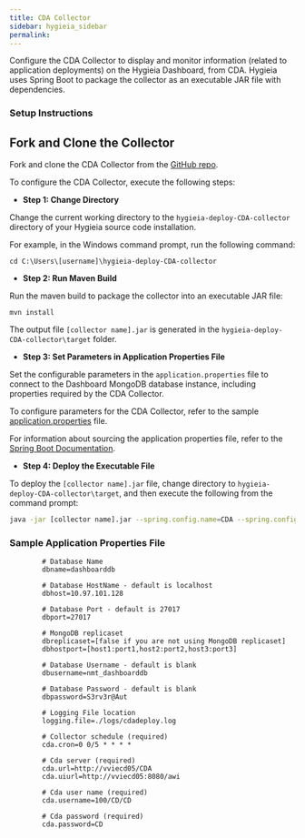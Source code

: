 ```yaml
---
title: CDA Collector
sidebar: hygieia_sidebar
permalink: 
---
```


Configure the CDA Collector to display and monitor information (related to application deployments) on the Hygieia Dashboard, from CDA. Hygieia uses Spring Boot to package the collector as an executable JAR file with dependencies.

### Setup Instructions

## Fork and Clone the Collector 

Fork and clone the CDA Collector from the [GitHub repo](https://github.com/Hygieia/hygieia-deploy-CDA-collector). 

To configure the CDA Collector, execute the following steps:

*   **Step 1: Change Directory**

Change the current working directory to the `hygieia-deploy-CDA-collector` directory of your Hygieia source code installation.

For example, in the Windows command prompt, run the following command:

```
cd C:\Users\[username]\hygieia-deploy-CDA-collector
```

*   **Step 2: Run Maven Build**

Run the maven build to package the collector into an executable JAR file:

```
mvn install
```

The output file `[collector name].jar` is generated in the `hygieia-deploy-CDA-collector\target` folder.

*   **Step 3: Set Parameters in Application Properties File**

Set the configurable parameters in the `application.properties` file to connect to the Dashboard MongoDB database instance, including properties required by the CDA Collector.

To configure parameters for the CDA Collector, refer to the sample [application.properties](#sample-application-properties-file) file.

For information about sourcing the application properties file, refer to the [Spring Boot Documentation](http://docs.spring.io/spring-boot/docs/current-SNAPSHOT/reference/htmlsingle/#boot-features-external-config-application-property-files).

*   **Step 4: Deploy the Executable File**

To deploy the `[collector name].jar` file, change directory to `hygieia-deploy-CDA-collector\target`, and then execute the following from the command prompt:

```bash
java -jar [collector name].jar --spring.config.name=CDA --spring.config.location=[path to application.properties file]
```

### Sample Application Properties File

```properties
		# Database Name
		dbname=dashboarddb

		# Database HostName - default is localhost
		dbhost=10.97.101.128

		# Database Port - default is 27017
		dbport=27017

		# MongoDB replicaset
		dbreplicaset=[false if you are not using MongoDB replicaset]
		dbhostport=[host1:port1,host2:port2,host3:port3]

		# Database Username - default is blank
		dbusername=nmt_dashboarddb

		# Database Password - default is blank
		dbpassword=S3rv3r@Aut

		# Logging File location
		logging.file=./logs/cdadeploy.log

		# Collector schedule (required)
		cda.cron=0 0/5 * * * *

		# Cda server (required)
		cda.url=http://vviecd05/CDA
		cda.uiurl=http://vviecd05:8080/awi

		# Cda user name (required)
		cda.username=100/CD/CD

		# Cda password (required)
		cda.password=CD
```
